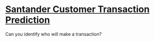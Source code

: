 # [Santander Customer Transaction Prediction](https://www.kaggle.com/c/santander-customer-transaction-prediction)
Can you identify who will make a transaction?

